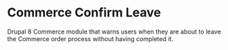 # Commerce Confirm Leave

Drupal 8 Commerce module that warns users when they are about to leave 
the Commerce order process without having completed it.
